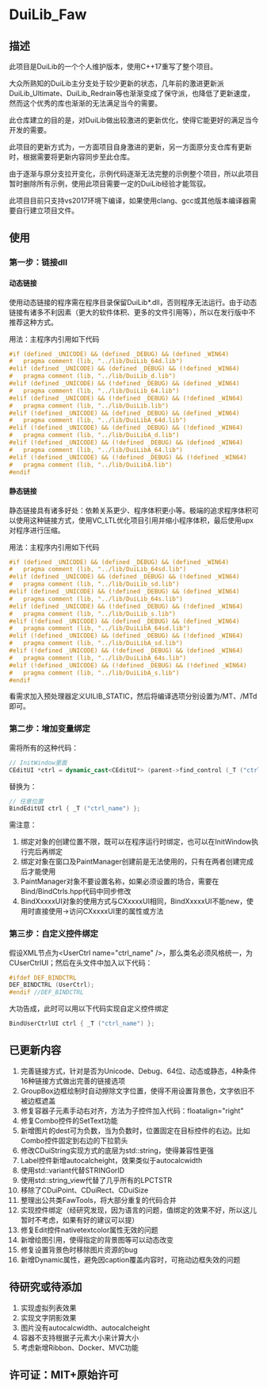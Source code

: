 # **DuiLib_Faw**

## 描述

此项目是DuiLib的一个个人维护版本，使用C++17重写了整个项目。

大众所熟知的DuiLib主分支处于较少更新的状态，几年前的激进更新派DuiLib_Ultimate、DuiLib_Redrain等也渐渐变成了保守派，也降低了更新速度，然而这个优秀的库也渐渐的无法满足当今的需要。

此仓库建立的目的是，对DuiLib做出较激进的更新优化，使得它能更好的满足当今开发的需要。

此项目的更新方式为，一方面项目自身激进的更新，另一方面原分支仓库有更新时，根据需要将更新内容同步至此仓库。

由于逐渐与原分支拉开变化，示例代码逐渐无法完整的示例整个项目，所以此项目暂时删除所有示例，使用此项目需要一定的DuiLib经验才能驾驭。

此项目目前只支持vs2017环境下编译，如果使用clang、gcc或其他版本编译器需要自行建立项目文件。

## 使用

### 第一步：链接dll

#### 动态链接

使用动态链接的程序需在程序目录保留DuiLib*.dll，否则程序无法运行。由于动态链接有诸多不利因素（更大的软件体积、更多的文件引用等），所以在发行版中不推荐这种方式。

用法：主程序内引用如下代码

```C++
#if (defined _UNICODE) && (defined _DEBUG) && (defined _WIN64)
#	pragma comment (lib, "../lib/DuiLib_64d.lib")
#elif (defined _UNICODE) && (defined _DEBUG) && (!defined _WIN64)
#	pragma comment (lib, "../lib/DuiLib_d.lib")
#elif (defined _UNICODE) && (!defined _DEBUG) && (defined _WIN64)
#	pragma comment (lib, "../lib/DuiLib_64.lib")
#elif (defined _UNICODE) && (!defined _DEBUG) && (!defined _WIN64)
#	pragma comment (lib, "../lib/DuiLib.lib")
#elif (!defined _UNICODE) && (defined _DEBUG) && (defined _WIN64)
#	pragma comment (lib, "../lib/DuiLibA_64d.lib")
#elif (!defined _UNICODE) && (defined _DEBUG) && (!defined _WIN64)
#	pragma comment (lib, "../lib/DuiLibA_d.lib")
#elif (!defined _UNICODE) && (!defined _DEBUG) && (defined _WIN64)
#	pragma comment (lib, "../lib/DuiLibA_64.lib")
#elif (!defined _UNICODE) && (!defined _DEBUG) && (!defined _WIN64)
#	pragma comment (lib, "../lib/DuiLibA.lib")
#endif
```

#### 静态链接

静态链接具有诸多好处：依赖关系更少、程序体积更小等。极端的追求程序体积可以使用这种链接方式，使用VC_LTL优化项目引用并缩小程序体积，最后使用upx对程序进行压缩。

用法：主程序内引用如下代码

```C++
#if (defined _UNICODE) && (defined _DEBUG) && (defined _WIN64)
#	pragma comment (lib, "../lib/DuiLib_64sd.lib")
#elif (defined _UNICODE) && (defined _DEBUG) && (!defined _WIN64)
#	pragma comment (lib, "../lib/DuiLib_sd.lib")
#elif (defined _UNICODE) && (!defined _DEBUG) && (defined _WIN64)
#	pragma comment (lib, "../lib/DuiLib_64s.lib")
#elif (defined _UNICODE) && (!defined _DEBUG) && (!defined _WIN64)
#	pragma comment (lib, "../lib/DuiLib_s.lib")
#elif (!defined _UNICODE) && (defined _DEBUG) && (defined _WIN64)
#	pragma comment (lib, "../lib/DuiLibA_64sd.lib")
#elif (!defined _UNICODE) && (defined _DEBUG) && (!defined _WIN64)
#	pragma comment (lib, "../lib/DuiLibA_sd.lib")
#elif (!defined _UNICODE) && (!defined _DEBUG) && (defined _WIN64)
#	pragma comment (lib, "../lib/DuiLibA_64s.lib")
#elif (!defined _UNICODE) && (!defined _DEBUG) && (!defined _WIN64)
#	pragma comment (lib, "../lib/DuiLibA_s.lib")
#endif
```

看需求加入预处理器定义UILIB_STATIC，然后将编译选项分别设置为/MT、/MTd即可。

### 第二步：增加变量绑定

需将所有的这种代码：
```C++
// InitWindow里面
CEditUI *ctrl = dynamic_cast<CEditUI*> (parent->find_control (_T ("ctrl_name")));
```
替换为：
```C++
// 任意位置
BindEditUI ctrl { _T ("ctrl_name") };
```
需注意：
1. 绑定对象的创建位置不限，既可以在程序运行时绑定，也可以在InitWindow执行完后再绑定
2. 绑定对象在窗口及PaintManager创建前是无法使用的，只有在两者创建完成后才能使用
3. PaintManager对象不要设置名称，如果必须设置的场合，需要在Bind/BindCtrls.hpp代码中同步修改
4. BindXxxxxUI对象的使用方式与CXxxxxUI相同，BindXxxxxUI不能new，使用时直接使用->访问CXxxxxUI里的属性或方法

### 第三步：自定义控件绑定

假设XML节点为&lt;UserCtrl name="ctrl_name" /&gt;，那么类名必须风格统一，为CUserCtrlUI；然后在头文件中加入以下代码：
```C++
#ifdef DEF_BINDCTRL
DEF_BINDCTRL (UserCtrl);
#endif //DEF_BINDCTRL
```
大功告成，此时可以用以下代码实现自定义控件绑定
```C++
BindUserCtrlUI ctrl { _T ("ctrl_name") };
```

## 已更新内容

1. 完善链接方式，针对是否为Unicode、Debug、64位、动态或静态，4种条件16种链接方式做出完善的链接选项
2. GroupBox边框绘制时自动擦除文字位置，使得不用设置背景色，文字依旧不被边框遮盖
3. 修复容器子元素手动右对齐，方法为子控件加入代码：floatalign="right"
4. 修复Combo控件的SetText功能
5. 新增图片的dest可为负数，当为负数时，位置固定在目标控件的右边。比如Combo控件固定到右边的下拉箭头
6. 修改CDuiString实现方式的底层为std::string，使得兼容性更强
7. Label控件新增autocalcheight，效果类似于autocalcwidth
8. 使用std::variant代替STRINGorID
9. 使用std::string_view代替了几乎所有的LPCTSTR
10. 移除了CDuiPoint、CDuiRect、CDuiSize
11. 整理出公共类FawTools，将大部分重复的代码合并
12. 实现控件绑定（经研究发现，因为语言的问题，值绑定的效果不好，所以这儿暂时不考虑，如果有好的建议可以提）
13. 修复Edit控件nativetextcolor属性无效的问题
14. 新增绘图引用，使得指定的背景图等可以动态改变
15. 修复设置背景色时移除图片资源的bug
16. 新增Dynamic属性，避免因caption覆盖内容时，可拖动边框失效的问题

## 待研究或待添加

1. 实现虚拟列表效果
2. 实现文字阴影效果
3. 图片没有autocalcwidth、autocalcheight
4. 容器不支持根据子元素大小来计算大小
5. 考虑新增Ribbon、Docker、MVC功能

## 许可证：MIT+原始许可
